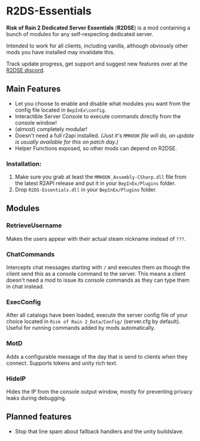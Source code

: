 # R2DS-Essentials

**Risk of Rain 2 Dedicated Server Essentials** (**R2DSE**) is a mod containing a bunch of modules for any self-respecting dedicated server.

Intended to work for all clients, including vanilla, although obviously other mods you have installed may invalidate this.

Track update progress, get support and suggest new features over at the [R2DSE discord](https://discord.gg/yTfsMWP).

## Main Features

- Let you choose to enable and disable what modules you want from the config file located in `BepInEx\config`.
- Interactible Server Console to execute commands directly from the console window!
- (almost) completely modular!
- Doesn't need a full r2api installed. *(Just it's `MMHOOK` file will do, an update is usually available for this on patch day.)*
- Helper Functions exposed, so other mods can depend on R2DSE.

### Installation:

1. Make sure you grab at least the `MMHOOK_Assembly-CSharp.dll` file from the latest R2API release and put it in your `BepInEx/Plugins` folder.
2. Drop `R2DS-Essentials.dll` in your `BepInEx/Plugins` folder.

## Modules

### RetrieveUsername

Makes the users appear with their actual steam nickname instead of `???`.


### ChatCommands

Intercepts chat messages starting with `/` and executes them as though the client send this as a console command to the server. This means a client doesn't need a mod to issue its console commands as they can type them in chat instead.

### ExecConfig

After all catalogs have been loaded, execute the server config file of your choice located in `Risk of Rain 2_Data/Config/` (server.cfg by default). Useful for running commands added by mods automatically.

### MotD

Adds a configurable message of the day that is send to clients when they connect. Supports tokens and unity rich text.

### HideIP

Hides the IP from the console output window, mostly for preventing privacy leaks during debugging.
  
## Planned features

- Stop that line spam about fallback handlers and the unity buildslave.